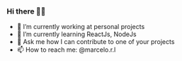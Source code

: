 ### Hi there 👋🏽

- 🔭 I’m currently working at personal projects
- 🌱 I’m currently learning ReactJs, NodeJs
- 💬 Ask me how I can contribute to one of your projects
- 📫 How to reach me: @marcelo.r.l

